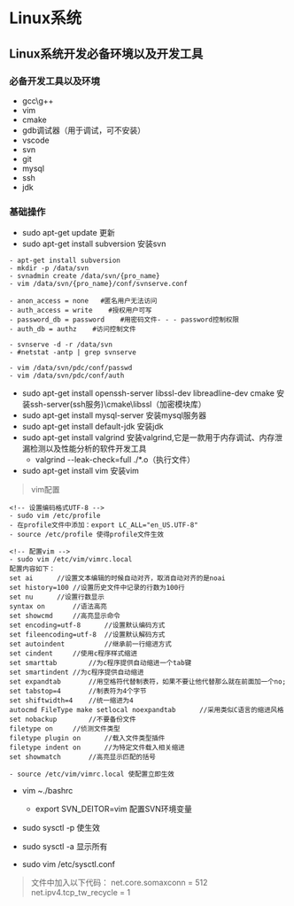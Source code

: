 # Linux系统

## Linux系统开发必备环境以及开发工具

### 必备开发工具以及环境
- gcc\g++
- vim
- cmake
- gdb调试器（用于调试，可不安装）
- vscode
- svn
- git
- mysql
- ssh
- jdk

### 基础操作

- sudo apt-get update 更新
- sudo apt-get install subversion 安装svn
```
- apt-get install subversion
- mkdir -p /data/svn
- svnadmin create /data/svn/{pro_name}
- vim /data/svn/{pro_name}/conf/svnserve.conf

- anon_access = none   #匿名用户无法访问
- auth_access = write    #授权用户可写
- password_db = password    #用密码文件- - - password控制权限
- auth_db = authz    #访问控制文件

- svnserve -d -r /data/svn
- #netstat -antp | grep svnserve

- vim /data/svn/pdc/conf/passwd
- vim /data/svn/pdc/conf/auth
```
- sudo apt-get install openssh-server libssl-dev libreadline-dev cmake  安装ssh-server(ssh服务)\cmake\libssl（加密模块库）
- sudo apt-get install mysql-server  安装mysql服务器
- sudo apt-get install default-jdk 安装jdk
- sudo apt-get install valgrind 安装valgrind,它是一款用于内存调试、内存泄漏检测以及性能分析的软件开发工具
  - valgrind --leak-check=full ./*.o（执行文件）
- sudo apt-get install vim 安装vim
> vim配置
```
<!-- 设置编码格式UTF-8 -->
- sudo vim /etc/profile
- 在profile文件中添加：export LC_ALL="en_US.UTF-8" 
- source /etc/profile 使得profile文件生效

<!-- 配置vim -->
- sudo vim /etc/vim/vimrc.local
配置内容如下：
set ai		//设置文本编辑的时候自动对齐，取消自动对齐的是noai
set history=100	//设置历史文件中记录的行数为100行
set nu		//设置行数显示
syntax on		//语法高亮
set showcmd		//高亮显示命令
set encoding=utf-8		//设置默认编码方式		
set fileencoding=utf-8	//设置默认解码方式
set autoindent			//继承前一行缩进方式
set cindent		//使用c程序样式缩进
set smarttab		//为c程序提供自动缩进一个tab键
set smartindent	//为c程序提供自动缩进
set expandtab		//用空格符代替制表符，如果不要让他代替那么就在前面加一个no;		
set tabstop=4		//制表符为4个字节
set shiftwidth=4	//统一缩进为4
autocmd FileType make setlocal noexpandtab		//采用类似C语言的缩进风格
set nobackup		//不要备份文件
filetype on		//侦测文件类型
filetype plugin on		//载入文件类型插件
filetype indent on		//为特定文件载入相关缩进
set showmatch		//高亮显示匹配的括号

- source /etc/vim/vimrc.local 使配置立即生效
```

- vim ~./bashrc
  - export SVN_DEITOR=vim 配置SVN环境变量

- sudo sysctl -p 使生效
- sudo sysctl -a 显示所有
- sudo vim /etc/sysctl.conf
> 文件中加入以下代码：
net.core.somaxconn = 512
net.ipv4.tcp_tw_recycle = 1


